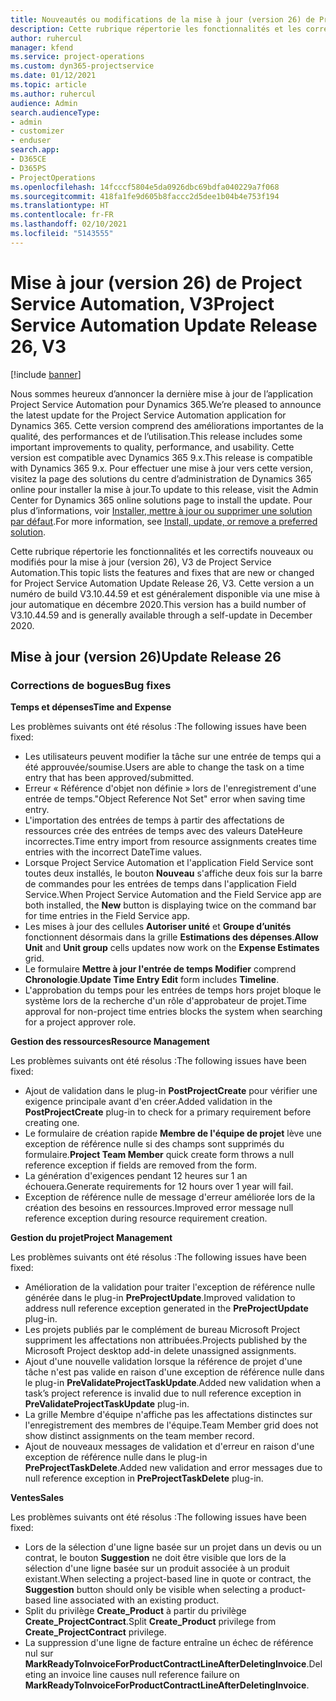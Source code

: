 ```yaml
---
title: Nouveautés ou modifications de la mise à jour (version 26) de Project Service Automation (correctif logiciel), V3
description: Cette rubrique répertorie les fonctionnalités et les correctifs disponibles pour la mise à jour (version 26) de Project Service Automation, V3.
author: ruhercul
manager: kfend
ms.service: project-operations
ms.custom: dyn365-projectservice
ms.date: 01/12/2021
ms.topic: article
ms.author: ruhercul
audience: Admin
search.audienceType:
- admin
- customizer
- enduser
search.app:
- D365CE
- D365PS
- ProjectOperations
ms.openlocfilehash: 14fcccf5804e5da0926dbc69bdfa040229a7f068
ms.sourcegitcommit: 418fa1fe9d605b8faccc2d5dee1b04b4e753f194
ms.translationtype: HT
ms.contentlocale: fr-FR
ms.lasthandoff: 02/10/2021
ms.locfileid: "5143555"
---
```

# <a name="project-service-automation-update-release-26-v3"></a><span data-ttu-id="ef3a1-103">Mise à jour (version 26) de Project Service Automation, V3</span><span class="sxs-lookup"><span data-stu-id="ef3a1-103">Project Service Automation Update Release 26, V3</span></span>

[!include [banner](../includes/psa-now-project-operations.md)]

<span data-ttu-id="ef3a1-104">Nous sommes heureux d’annoncer la dernière mise à jour de l’application Project Service Automation pour Dynamics 365.</span><span class="sxs-lookup"><span data-stu-id="ef3a1-104">We’re pleased to announce the latest update for the Project Service Automation application for Dynamics 365.</span></span> <span data-ttu-id="ef3a1-105">Cette version comprend des améliorations importantes de la qualité, des performances et de l’utilisation.</span><span class="sxs-lookup"><span data-stu-id="ef3a1-105">This release includes some important improvements to quality, performance, and usability.</span></span> <span data-ttu-id="ef3a1-106">Cette version est compatible avec Dynamics 365 9.x.</span><span class="sxs-lookup"><span data-stu-id="ef3a1-106">This release is compatible with Dynamics 365 9.x.</span></span> <span data-ttu-id="ef3a1-107">Pour effectuer une mise à jour vers cette version, visitez la page des solutions du centre d’administration de Dynamics 365 online pour installer la mise à jour.</span><span class="sxs-lookup"><span data-stu-id="ef3a1-107">To update to this release, visit the Admin Center for Dynamics 365 online solutions page to install the update.</span></span> <span data-ttu-id="ef3a1-108">Pour plus d’informations, voir [Installer, mettre à jour ou supprimer une solution par défaut](https://docs.microsoft.com/power-platform/admin/install-remove-preferred-solution).</span><span class="sxs-lookup"><span data-stu-id="ef3a1-108">For more information, see [Install, update, or remove a preferred solution](https://docs.microsoft.com/power-platform/admin/install-remove-preferred-solution).</span></span>

<span data-ttu-id="ef3a1-109">Cette rubrique répertorie les fonctionnalités et les correctifs nouveaux ou modifiés pour la mise à jour (version 26), V3 de Project Service Automation.</span><span class="sxs-lookup"><span data-stu-id="ef3a1-109">This topic lists the features and fixes that are new or changed for Project Service Automation Update Release 26, V3.</span></span> <span data-ttu-id="ef3a1-110">Cette version a un numéro de build V3.10.44.59 et est généralement disponible via une mise à jour automatique en décembre 2020.</span><span class="sxs-lookup"><span data-stu-id="ef3a1-110">This version has a build number of V3.10.44.59 and is generally available through a self-update in December 2020.</span></span>

## <a name="update-release-26"></a><span data-ttu-id="ef3a1-111">Mise à jour (version 26)</span><span class="sxs-lookup"><span data-stu-id="ef3a1-111">Update Release 26</span></span>

### <a name="bug-fixes"></a><span data-ttu-id="ef3a1-112">Corrections de bogues</span><span class="sxs-lookup"><span data-stu-id="ef3a1-112">Bug fixes</span></span>

<span data-ttu-id="ef3a1-113">**Temps et dépenses**</span><span class="sxs-lookup"><span data-stu-id="ef3a1-113">**Time and Expense**</span></span>

<span data-ttu-id="ef3a1-114">Les problèmes suivants ont été résolus :</span><span class="sxs-lookup"><span data-stu-id="ef3a1-114">The following issues have been fixed:</span></span>

- <span data-ttu-id="ef3a1-115">Les utilisateurs peuvent modifier la tâche sur une entrée de temps qui a été approuvée/soumise.</span><span class="sxs-lookup"><span data-stu-id="ef3a1-115">Users are able to change the task on a time entry that has been approved/submitted.</span></span>
- <span data-ttu-id="ef3a1-116">Erreur « Référence d'objet non définie » lors de l'enregistrement d'une entrée de temps.</span><span class="sxs-lookup"><span data-stu-id="ef3a1-116">"Object Reference Not Set" error when saving time entry.</span></span>
- <span data-ttu-id="ef3a1-117">L'importation des entrées de temps à partir des affectations de ressources crée des entrées de temps avec des valeurs DateHeure incorrectes.</span><span class="sxs-lookup"><span data-stu-id="ef3a1-117">Time entry import from resource assignments creates time entries with the incorrect DateTime values.</span></span>
- <span data-ttu-id="ef3a1-118">Lorsque Project Service Automation et l'application Field Service sont toutes deux installés, le bouton **Nouveau** s'affiche deux fois sur la barre de commandes pour les entrées de temps dans l'application Field Service.</span><span class="sxs-lookup"><span data-stu-id="ef3a1-118">When Project Service Automation and the Field Service app are both installed, the **New** button is displaying twice on the command bar for time entries in the Field Service app.</span></span>
- <span data-ttu-id="ef3a1-119">Les mises à jour des cellules **Autoriser unité** et **Groupe d’unités** fonctionnent désormais dans la grille **Estimations des dépenses**.</span><span class="sxs-lookup"><span data-stu-id="ef3a1-119">**Allow Unit** and **Unit group** cells updates now work on the **Expense Estimates** grid.</span></span>
- <span data-ttu-id="ef3a1-120">Le formulaire **Mettre à jour l'entrée de temps Modifier** comprend **Chronologie**.</span><span class="sxs-lookup"><span data-stu-id="ef3a1-120">**Update Time Entry Edit** form includes **Timeline**.</span></span>
- <span data-ttu-id="ef3a1-121">L'approbation du temps pour les entrées de temps hors projet bloque le système lors de la recherche d'un rôle d'approbateur de projet.</span><span class="sxs-lookup"><span data-stu-id="ef3a1-121">Time approval for non-project time entries blocks the system when searching for a project approver role.</span></span>

<span data-ttu-id="ef3a1-122">**Gestion des ressources**</span><span class="sxs-lookup"><span data-stu-id="ef3a1-122">**Resource Management**</span></span>

<span data-ttu-id="ef3a1-123">Les problèmes suivants ont été résolus :</span><span class="sxs-lookup"><span data-stu-id="ef3a1-123">The following issues have been fixed:</span></span>

- <span data-ttu-id="ef3a1-124">Ajout de validation dans le plug-in **PostProjectCreate** pour vérifier une exigence principale avant d'en créer.</span><span class="sxs-lookup"><span data-stu-id="ef3a1-124">Added validation in the **PostProjectCreate** plug-in to check for a primary requirement before creating one.</span></span>
- <span data-ttu-id="ef3a1-125">Le formulaire de création rapide **Membre de l'équipe de projet** lève une exception de référence nulle si des champs sont supprimés du formulaire.</span><span class="sxs-lookup"><span data-stu-id="ef3a1-125">**Project Team Member** quick create form throws a null reference exception if fields are removed from the form.</span></span>
- <span data-ttu-id="ef3a1-126">La génération d'exigences pendant 12 heures sur 1 an échouera.</span><span class="sxs-lookup"><span data-stu-id="ef3a1-126">Generate requirements for 12 hours over 1 year will fail.</span></span>
- <span data-ttu-id="ef3a1-127">Exception de référence nulle de message d'erreur améliorée lors de la création des besoins en ressources.</span><span class="sxs-lookup"><span data-stu-id="ef3a1-127">Improved error message null reference exception during resource requirement creation.</span></span>

<span data-ttu-id="ef3a1-128">**Gestion du projet**</span><span class="sxs-lookup"><span data-stu-id="ef3a1-128">**Project Management**</span></span>

<span data-ttu-id="ef3a1-129">Les problèmes suivants ont été résolus :</span><span class="sxs-lookup"><span data-stu-id="ef3a1-129">The following issues have been fixed:</span></span>

- <span data-ttu-id="ef3a1-130">Amélioration de la validation pour traiter l'exception de référence nulle générée dans le plug-in **PreProjectUpdate**.</span><span class="sxs-lookup"><span data-stu-id="ef3a1-130">Improved validation to address null reference exception generated in the **PreProjectUpdate** plug-in.</span></span>
- <span data-ttu-id="ef3a1-131">Les projets publiés par le complément de bureau Microsoft Project suppriment les affectations non attribuées.</span><span class="sxs-lookup"><span data-stu-id="ef3a1-131">Projects published by the Microsoft Project desktop add-in delete unassigned assignments.</span></span>
- <span data-ttu-id="ef3a1-132">Ajout d'une nouvelle validation lorsque la référence de projet d'une tâche n'est pas valide en raison d'une exception de référence nulle dans le plug-in **PreValidateProjectTaskUpdate**.</span><span class="sxs-lookup"><span data-stu-id="ef3a1-132">Added new validation when a task’s project reference is invalid due to null reference exception in **PreValidateProjectTaskUpdate** plug-in.</span></span>
- <span data-ttu-id="ef3a1-133">La grille Membre d'équipe n'affiche pas les affectations distinctes sur l'enregistrement des membres de l'équipe.</span><span class="sxs-lookup"><span data-stu-id="ef3a1-133">Team Member grid does not show distinct assignments on the team member record.</span></span>
- <span data-ttu-id="ef3a1-134">Ajout de nouveaux messages de validation et d'erreur en raison d'une exception de référence nulle dans le plug-in **PreProjectTaskDelete**.</span><span class="sxs-lookup"><span data-stu-id="ef3a1-134">Added new validation and error messages due to null reference exception in **PreProjectTaskDelete** plug-in.</span></span>

<span data-ttu-id="ef3a1-135">**Ventes**</span><span class="sxs-lookup"><span data-stu-id="ef3a1-135">**Sales**</span></span>

<span data-ttu-id="ef3a1-136">Les problèmes suivants ont été résolus :</span><span class="sxs-lookup"><span data-stu-id="ef3a1-136">The following issues have been fixed:</span></span>

- <span data-ttu-id="ef3a1-137">Lors de la sélection d'une ligne basée sur un projet dans un devis ou un contrat, le bouton **Suggestion** ne doit être visible que lors de la sélection d'une ligne basée sur un produit associée à un produit existant.</span><span class="sxs-lookup"><span data-stu-id="ef3a1-137">When selecting a project-based line in quote or contract, the **Suggestion** button should only be visible when selecting a product-based line associated with an existing product.</span></span>
- <span data-ttu-id="ef3a1-138">Split du privilège **Create_Product** à partir du privilège **Create_ProjectContract**.</span><span class="sxs-lookup"><span data-stu-id="ef3a1-138">Split **Create_Product** privilege from **Create_ProjectContract** privilege.</span></span>
- <span data-ttu-id="ef3a1-139">La suppression d'une ligne de facture entraîne un échec de référence nul sur **MarkReadyToInvoiceForProductContractLineAfterDeletingInvoice**.</span><span class="sxs-lookup"><span data-stu-id="ef3a1-139">Deleting an invoice line causes null reference failure on **MarkReadyToInvoiceForProductContractLineAfterDeletingInvoice**.</span></span>

